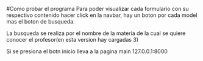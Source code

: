 #Como probar el programa
Para poder visualizar cada formulario con su respectivo contenido hacer click en la navbar, hay un boton por cada model mas el boton de busqueda.

La busqueda se realiza por el nombre de la materia de la cual se quiere conocer el profesor(en esta version hay cargadas 3)

Si se presiona el botn inicio lleva a la pagina main 127.0.0.1:8000

